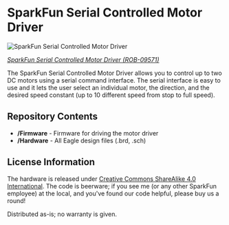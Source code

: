 SparkFun Serial Controlled Motor Driver
=======================================

![SparkFun Serial Controlled Motor Driver](https://cdn.sparkfun.com//assets/parts/3/3/5/3/09571-01b.jpg)

[*SparkFun Serial Controlled Motor Driver (ROB-09571)*](https://www.sparkfun.com/products/9571)

The SparkFun Serial Controlled Motor Driver allows you to control up to two DC motors using a serial command interface. 
The serial interface is easy to use and it lets the user select an individual motor, the direction, and the desired speed constant (up to 10 different speed from stop to full speed). 

Repository Contents
-------------------
* **/Firmware** - Firmware for driving the motor driver 
* **/Hardware** - All Eagle design files (.brd, .sch)


License Information
-------------------
The hardware is released under [Creative Commons ShareAlike 4.0 International](https://creativecommons.org/licenses/by-sa/4.0/).
The code is beerware; if you see me (or any other SparkFun employee) at the local, and you've found our code helpful, please buy us a round!

Distributed as-is; no warranty is given.
